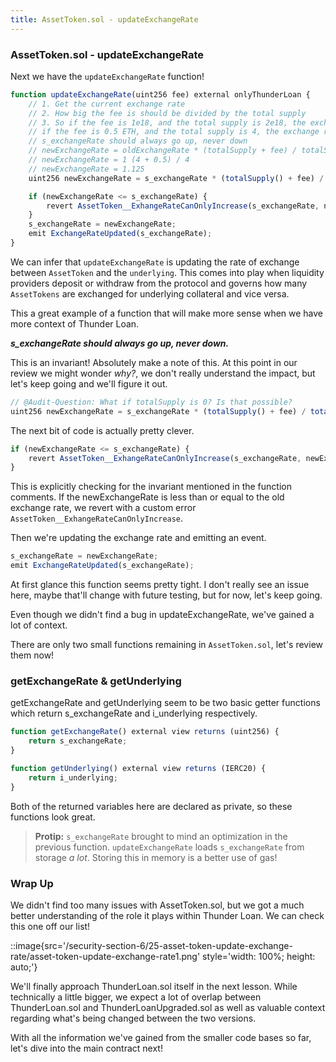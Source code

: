 ```yaml
---
title: AssetToken.sol - updateExchangeRate
---
```


### AssetToken.sol - updateExchangeRate

Next we have the `updateExchangeRate` function!

```js
function updateExchangeRate(uint256 fee) external onlyThunderLoan {
    // 1. Get the current exchange rate
    // 2. How big the fee is should be divided by the total supply
    // 3. So if the fee is 1e18, and the total supply is 2e18, the exchange rate be multiplied by 1.5
    // if the fee is 0.5 ETH, and the total supply is 4, the exchange rate should be multiplied by 1.125
    // s_exchangeRate should always go up, never down
    // newExchangeRate = oldExchangeRate * (totalSupply + fee) / totalSupply
    // newExchangeRate = 1 (4 + 0.5) / 4
    // newExchangeRate = 1.125
    uint256 newExchangeRate = s_exchangeRate * (totalSupply() + fee) / totalSupply();

    if (newExchangeRate <= s_exchangeRate) {
        revert AssetToken__ExhangeRateCanOnlyIncrease(s_exchangeRate, newExchangeRate);
    }
    s_exchangeRate = newExchangeRate;
    emit ExchangeRateUpdated(s_exchangeRate);
}
```

We can infer that `updateExchangeRate` is updating the rate of exchange between `AssetToken` and the `underlying`. This comes into play when liquidity providers deposit or withdraw from the protocol and governs how many `AssetTokens` are exchanged for underlying collateral and vice versa.

This a great example of a function that will make more sense when we have more context of Thunder Loan.

**_s_exchangeRate should always go up, never down._**

This is an invariant! Absolutely make a note of this. At this point in our review we might wonder _why?_, we don't really understand the impact, but let's keep going and we'll figure it out.

```js
// @Audit-Question: What if totalSupply is 0? Is that possible?
uint256 newExchangeRate = s_exchangeRate * (totalSupply() + fee) / totalSupply();
```

The next bit of code is actually pretty clever.

```js
if (newExchangeRate <= s_exchangeRate) {
    revert AssetToken__ExhangeRateCanOnlyIncrease(s_exchangeRate, newExchangeRate);
}
```

This is explicitly checking for the invariant mentioned in the function comments. If the newExchangeRate is less than or equal to the old exchange rate, we revert with a custom error `AssetToken__ExhangeRateCanOnlyIncrease`.

Then we're updating the exchange rate and emitting an event.

```js
s_exchangeRate = newExchangeRate;
emit ExchangeRateUpdated(s_exchangeRate);
```

At first glance this function seems pretty tight. I don't really see an issue here, maybe that'll change with future testing, but for now, let's keep going.

Even though we didn't find a bug in updateExchangeRate, we've gained a lot of context.

There are only two small functions remaining in `AssetToken.sol`, let's review them now!

### getExchangeRate & getUnderlying

getExchangeRate and getUnderlying seem to be two basic getter functions which return s_exchangeRate and i_underlying respectively.

```js
function getExchangeRate() external view returns (uint256) {
    return s_exchangeRate;
}

function getUnderlying() external view returns (IERC20) {
    return i_underlying;
}
```

Both of the returned variables here are declared as private, so these functions look great.

> **Protip:** `s_exchangeRate` brought to mind an optimization in the previous function. `updateExchangeRate` loads `s_exchangeRate` from storage _a lot_. Storing this in memory is a better use of gas!

### Wrap Up

We didn't find too many issues with AssetToken.sol, but we got a much better understanding of the role it plays within Thunder Loan. We can check this one off our list!

::image{src='/security-section-6/25-asset-token-update-exchange-rate/asset-token-update-exchange-rate1.png' style='width: 100%; height: auto;'}

We'll finally approach ThunderLoan.sol itself in the next lesson. While technically a little bigger, we expect a lot of overlap between ThunderLoan.sol and ThunderLoanUpgraded.sol as well as valuable context regarding what's being changed between the two versions.

With all the information we've gained from the smaller code bases so far, let's dive into the main contract next!
